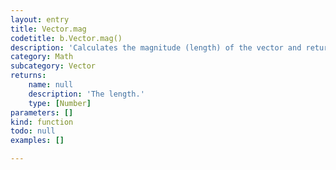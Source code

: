 ```yaml
---
layout: entry
title: Vector.mag
codetitle: b.Vector.mag()
description: 'Calculates the magnitude (length) of the vector and returns the result as a float'
category: Math
subcategory: Vector
returns:
    name: null
    description: 'The length.'
    type: [Number]
parameters: []
kind: function
todo: null
examples: []

---
```


